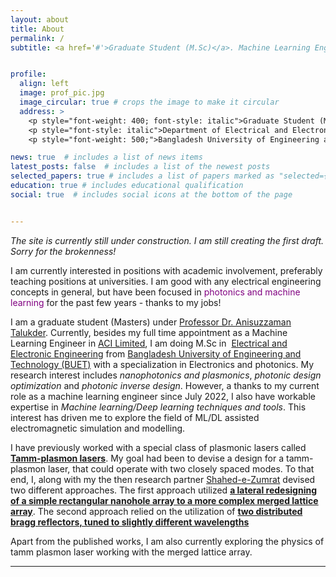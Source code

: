 ```yaml
---
layout: about
title: About
permalink: /
subtitle: <a href='#'>Graduate Student (M.Sc)</a>. Machine Learning Engineer 


profile:
  align: left
  image: prof_pic.jpg
  image_circular: true # crops the image to make it circular
  address: >
    <p style="font-weight: 400; font-style: italic">Graduate Student (M.Sc) - Electronics and Photonics</p>
    <p style="font-style: italic">Department of Electrical and Electronic Engineering</p>
    <p style="font-weight: 500;">Bangladesh University of Engineering and Technology</p>

news: true  # includes a list of news items
latest_posts: false  # includes a list of the newest posts
selected_papers: true # includes a list of papers marked as "selected={true}"
education: true # includes educational qualification
social: true  # includes social icons at the bottom of the page


---
```


*The site is currently still under construction. I am still creating the first draft. Sorry for the brokenness!*

I am currently interested in positions with academic involvement, preferably teaching positions at universities. I am good with any electrical engineering concepts in general, but have been focused in <span style="color:purple;">photonics and machine learning</span> for the past few years - thanks to my jobs!  

<!-- I am currently looking for graduate positions in labs focusing on **<span style="font-size: 16px;">nanophotonics, active plasmonics and non-linear optics</span>**. For my Master's thesis, I am working on enhancing non-linear optical phenomenon with active plasmonics.   -->

I am a graduate student (Masters) under  [Professor Dr. Anisuzzaman Talukder][Anis]. Currently, besides my full time appointment as a Machine Learning Engineer in  [ACI Limited][ACI], I am doing M.Sc in  [Electrical and Electronic Engineering][EEE-BUET] from [Bangladesh University of Engineering and Technology (BUET)][buet] with a specialization in Electronics and photonics. My research interest includes _nanophotonics and plasmonics_, _photonic design optimization_ and _photonic inverse design_. However, a thanks to my current role as a machine learning engineer since July 2022, I also have workable expertise in _Machine learning/Deep learning techniques and tools_. This interest has driven me to explore the field of ML/DL assisted electromagnetic simulation and modelling.  
<!-- My greater goal is to work with enabled photonic computation and photonic devices. To be at the forefront of photonic integrated circuits research, building machine learning optimized devices. -->

I have previously worked with a special class of plasmonic lasers called **[Tamm-plasmon lasers][tamm-laser]**. My goal had been to devise a design for a tamm-plasmon laser, that could operate with two closely spaced modes. To that end, I, along with my the then research partner [Shahed-e-Zumrat][zumrat] devised two different approaches. The first approach utilized **[a lateral redesigning of a simple rectangular nanohole array to a more complex merged lattice array][merged-lattice]**. The second approach relied on the utilization of **[two distributed bragg reflectors, tuned to slightly different wavelengths][dual-dbr-laser]**


Apart from the published works, I am also currently exploring the physics of tamm plasmon laser working with the merged lattice array. 

---
[Anis]:http://anis.buet.ac.bd/index.html 
[ACI]:https://www.aci-bd.com/mis_department.php
[EEE-BUET]:https://eee.buet.ac.bd/
[buet]:https://www.buet.ac.bd/

[tamm-laser]:https://iopscience.iop.org/article/10.1088/2399-6528/aab7e4/meta
[zumrat]:https://www.researchgate.net/profile/Shahed-E-Zumrat
[merged-lattice]:https://pubs.rsc.org/en/content/articlelanding/2022/NA/D1NA00402F
[dual-dbr-laser]:https://opg.optica.org/oe/fulltext.cfm?uri=oe-30-14-25234&id=477422
[ug-thesis]:https://drive.google.com/file/d/14G0N8WlRBaGbqvl5rINicUUSEyCiv9ub/view


<!-- Put your address / P.O. box / other info right below your picture. You can also disable any of these elements by editing `profile` property of the YAML header of your `_pages/about.md`. Edit `_bibliography/papers.bib` and Jekyll will render your [publications page](/al-folio/publications/) automatically.

Link to your social media connections, too. This theme is set up to use [Font Awesome icons](http://fortawesome.github.io/Font-Awesome/) and [Academicons](https://jpswalsh.github.io/academicons/), like the ones below. Add your Facebook, Twitter, LinkedIn, Google Scholar, or just disable all of them. -->
